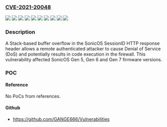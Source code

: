 ### [CVE-2021-20048](https://cve.mitre.org/cgi-bin/cvename.cgi?name=CVE-2021-20048)
![](https://img.shields.io/static/v1?label=Product&message=SonicOS&color=blue)
![](https://img.shields.io/static/v1?label=Version&message=5.9.1.13%20and%20earlier%20&color=brightgreen)
![](https://img.shields.io/static/v1?label=Version&message=6.0.5.3-94o%20and%20earlier%20&color=brightgreen)
![](https://img.shields.io/static/v1?label=Version&message=6.5.1.13-1n%20and%20earlier%20&color=brightgreen)
![](https://img.shields.io/static/v1?label=Version&message=6.5.4.8-89n%20and%20earlier%20&color=brightgreen)
![](https://img.shields.io/static/v1?label=Version&message=6.5.4.v_21s-1288%20and%20earlier%20&color=brightgreen)
![](https://img.shields.io/static/v1?label=Version&message=7.0.1-5018-R1715%20and%20earlier%20&color=brightgreen)
![](https://img.shields.io/static/v1?label=Version&message=7.0.1-5023-1349%20and%20earlier%20&color=brightgreen)
![](https://img.shields.io/static/v1?label=Version&message=7.0.1-R146%20and%20earlier%20&color=brightgreen)
![](https://img.shields.io/static/v1?label=Vulnerability&message=CWE-121%3A%20Stack-based%20Buffer%20Overflow&color=brightgreen)

### Description

A Stack-based buffer overflow in the SonicOS SessionID HTTP response header allows a remote authenticated attacker to cause Denial of Service (DoS) and potentially results in code execution in the firewall. This vulnerability affected SonicOS Gen 5, Gen 6 and Gen 7 firmware versions.

### POC

#### Reference
No PoCs from references.

#### Github
- https://github.com/GANGE666/Vulnerabilities

